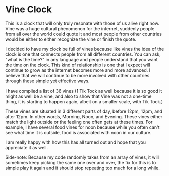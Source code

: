 # Vine Clock


This is a clock that will only truly resonate with those of us alive right now.  Vine was a huge cultural phenomenon for the internet, suddenly people from all over the world could quote it and most people from other countries would be either to either recognize the vine or finish the quote.  

I decided to have my clock be full of vines because like vines the idea of the clock is one that connects people from all different countries.  You can ask, "what is the time?" in any language and people understand that you want the time on the clock.  This kind of relationship is one that I expect will continue to grow as the internet becomes more and more advanced.  I believe that we will continue to be more involved with other countries through these simple yet effective ways.

I have complied a list of 36 vines (1 Tik Tock as well because it is so good it might as well be a vine, and also to show that Vine was not a one-time thing, it is starting to happen again, albeit on a smaller scale, with Tik Tock.)

These vines are situated in 3 different parts of day, before 12pm, 12pm, and after 12pm.  In other words, Morning, Noon, and Evening.
These vines either match the light outside or the feeling one often gets at these times.  For example, I have several food vines for noon because while you often can't see what time it is outside, food is associated with noon in our culture.

I am really happy with how this has all turned out and hope that you appreciate it as well.

Side-note: Because my code randomly takes from an array of vines, it will sometimes keep picking the same one over and over, the fix for this is to simple play it again and it should stop repeating too much for a long while.

